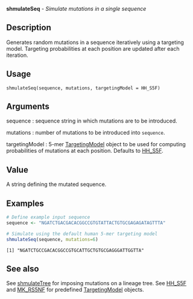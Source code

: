 





**shmulateSeq** - *Simulate mutations in a single sequence*

Description
--------------------

Generates random mutations in a sequence iteratively using a targeting model.
Targeting probabilities at each position are updated after each iteration.


Usage
--------------------
```
shmulateSeq(sequence, mutations, targetingModel = HH_S5F)
```

Arguments
-------------------

sequence
:   sequence string in which mutations are to be introduced.

mutations
:   number of mutations to be introduced into `sequence`.

targetingModel
:   5-mer [TargetingModel](TargetingModel-class.md) object to be used for computing 
probabilities of mutations at each position. Defaults to
[HH_S5F](HH_S5F.md).




Value
-------------------

A string defining the mutated sequence.



Examples
-------------------

```R
# Define example input sequence
sequence <- "NGATCTGACGACACGGCCGTGTATTACTGTGCGAGAGATAGTTTA"

# Simulate using the default human 5-mer targeting model
shmulateSeq(sequence, mutations=6)
```


```
[1] "NGATCTGCCGACACGGCCGTGCATTGCTGTGCGAGGGATTGGTTA"

```



See also
-------------------

See [shmulateTree](shmulateTree.md) for imposing mutations on a lineage tree. 
See [HH_S5F](HH_S5F.md) and [MK_RS5NF](MK_RS5NF.md) for predefined 
[TargetingModel](TargetingModel-class.md) objects.



